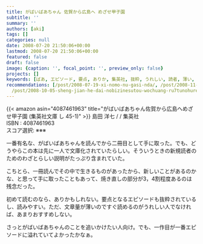 ```yaml
---
title: がばいばあちゃん 佐賀から広島へ めざせ甲子園
subtitle: ''
summary: ''
authors: [aki]
tags: []
categories: null
date: 2008-07-20 21:50:06+00:00
lastmod: 2008-07-20 21:50:06+00:00
featured: false
draft: false
image: {caption: '', focal_point: '', preview_only: false}
projects: []
keywords: [ばあ, エピソード, 要点, ありか, 集英社, 抜粋, うれしい, 読者, 薄い, 文章]
recommendations: [/post/2008-07-19-xi-nomo-nu-gasi-nda/, /post/2008-11-06-koredeiinoda/,
  /post/2008-10-05-sheng-jian-he-dai-nobizinesutou-wochuang-ru7tunohuremuwakuli-bizinesusi-kao-fa-noji-ben-toshi-jian/]
---
```

{{< amazon asin="4087461963" title="がばいばあちゃん佐賀から広島へめざせ甲子園 (集英社文庫 し 45-1)" >}}
島田 洋七 / / 集英社  
ISBN : 4087461963  
スコア選択: ※※※  
  
一番有名な、がばいばあちゃんを読んでから二冊目として手に取った。でも、どうやらこの本は先に一人で文庫化されていたらしい。そういうときの新規読者のためのわざとらしい説明がたっぷり含まれていた。  
  
こちとら、一冊読んでその中で生きるものがあったから、新しいことがあるのかな、と思って手に取ったこともあって、焼き直しの部分が3，4割程度あるのは残念だった。  
  
初めて読むのなら、ありかもしれない。要点となるエピソードも抜粋されているし、読みやすい。ただ、文章量が薄いのですぐ読めるのがうれしい人でなければ、あまりおすすめしない。  
  
さっとがばいばあちゃんのことを追いかけたい人向け。でも、一作目が一番エピソードに溢れていてよかったかなぁ。



